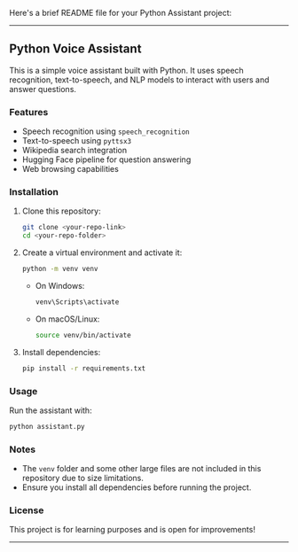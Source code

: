 Here's a brief README file for your Python Assistant project:  

---

## Python Voice Assistant  

This is a simple voice assistant built with Python. It uses speech recognition, text-to-speech, and NLP models to interact with users and answer questions.  

### Features  
- Speech recognition using `speech_recognition`  
- Text-to-speech using `pyttsx3`  
- Wikipedia search integration  
- Hugging Face pipeline for question answering  
- Web browsing capabilities  

### Installation  
1. Clone this repository:  
   ```bash
   git clone <your-repo-link>
   cd <your-repo-folder>
   ```
2. Create a virtual environment and activate it:  
   ```bash
   python -m venv venv  
   ```
   - On Windows:  
     ```bash
     venv\Scripts\activate  
     ```
   - On macOS/Linux:  
     ```bash
     source venv/bin/activate  
     ```
3. Install dependencies:  
   ```bash
   pip install -r requirements.txt  
   ```

### Usage  
Run the assistant with:  
```bash
python assistant.py  
```

### Notes  
- The `venv` folder and some other large files are not included in this repository due to size limitations.  
- Ensure you install all dependencies before running the project.  

### License  
This project is for learning purposes and is open for improvements!  

---

